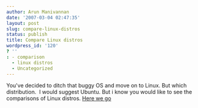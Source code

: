 ```yaml
---
author: Arun Manivannan
date: '2007-03-04 02:47:35'
layout: post
slug: compare-linux-distros
status: publish
title: Compare Linux distros
wordpress_id: '120'
? ''
: - comparison
  - linux distros
  - Uncategorized
---
```


You've decided to ditch that buggy OS and move on to Linux. But which
distribution.  I would suggest Ubuntu. But i know you would like to see the
comparisons of Linux distros. [Here we go][1]

   [1]: http://polishlinux.org/choose/comparison/

